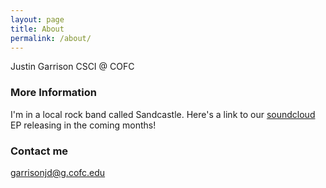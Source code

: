 ```yaml
---
layout: page
title: About
permalink: /about/
---
```


Justin Garrison
CSCI @ COFC

### More Information

I'm in a local rock band called Sandcastle.
Here's a link to our [soundcloud](https://soundcloud.com/sandcastlebandofficial)
EP releasing in the coming months!

### Contact me

[garrisonjd@g.cofc.edu](mailto:garrisonjd@g.cofc.edu)
